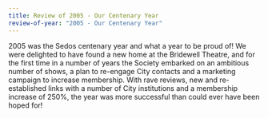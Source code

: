 ```yaml
---
title: Review of 2005 - Our Centenary Year
review-of-year: "2005 - Our Centenary Year"
---
```


2005 was the Sedos centenary year and what a year to be proud of! We were delighted to have found a new home at the Bridewell Theatre, and for the first time in a number of years the Society embarked on an ambitious number of shows, a plan to re-engage City contacts and a marketing campaign to increase membership. With rave reviews, new and re-established links with a number of City institutions and a membership increase of 250%, the year was more successful than could ever have been hoped for!
